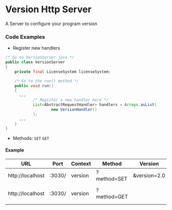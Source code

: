 # Version Http Server
A Server to configure your program version

### Code Examples

- Register new handlers
```java     
/* Go to VersionServer.java */
public class VersionServer
{
    private final LicenseSystem licenseSystem;

    /* Go to the run() method */
    public void run()
    {
      ...
            /* Register a new handler here */
            List<AbstractRequestHandler> handlers = Arrays.asList(
                    new VersionHandler()
            );
      ...   
    }
}
```

- Methods: 
`SET`
`GET`


#### Example
URL | Port | Context | Method | Version | Explanation
------------ | ------------- | ------------- | ------------- | ------------- | -------------
http://localhost | :3030/ | version | ?method=SET | &version=2.0 | Update the version
http://localhost | :3030/ | version | ?method=GET |  | Return the current version

